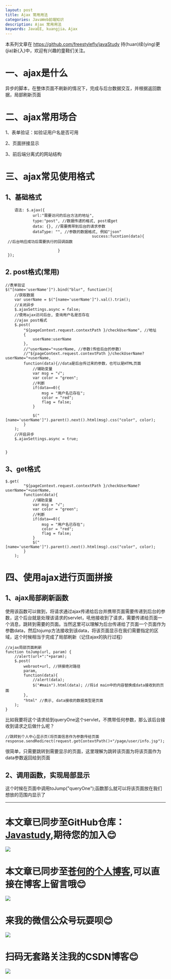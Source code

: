 ```yaml
---
layout: post
title: Ajax 常用用法
categories: JavaWeb前端知识
description: Ajax 常用用法
keywords: JavaEE, kuangjia，Ajax
---
```


本系列文章在 <https://github.com/freestylefly/javaStudy> 持(huan)续(ying)更(jia)新(入)中，欢迎有兴趣的童鞋们关注。

# 一、ajax是什么

异步的脚本，在整体页面不刷新的情况下，完成与后台数据交互，并根据返回数据，局部刷新页面

# 二、ajax常用场合

1、表单验证：如验证用户名是否可用

2、页面拼接显示

3、前后端分离式的网站结构

# 三、ajax常见使用格式

## 1、基础格式

```
	语法: $.ajax({
	 		url:"需要访问的后台方法的地址",
	 		type:"post", //数据传递的格式, post或get
	 		data: {}, //需要携带到后台的请求参数
	 		dataType: "", //参数的数据格式, 例如"json"
	 								  success:fucntion(data){ 
 //后台响应成功后需要执行的回调函数
	 						
	 				   }
 });
```

## 2. post格式(常用)

```
//表单验证
$("[name='userName']").bind("blur", function(){
    //获取数据
	var userName = $("[name='userName']").val().trim();
	//关闭异步
	$.ajaxSettings.async = false;
	//使用ajax访问后台, 查询用户名是否存在
	//ajax post格式
	$.post(
		"${pageContext.request.contextPath }/checkUserName", //地址
		{
			userName:userName
		},
		//"userName="+userName, //参数(传给后台的参数)
		//"${pageContext.request.contextPath }/checkUserName?userName="+userName,
		function(data){//data是后台传过来的参数，也可以是HTML页面
			//辅助变量
			var msg = "√";
			var color = "green";
			//判断
			if(data==0){
				msg = "用户名已存在";
				color = "red";
				flag = false;
			}
			
			$("[name='userName']").parent().next().html(msg).css("color", color);
		}
	);
	//开启异步
	$.ajaxSettings.async = true;
    
    
}
```

## 3、get格式

```
$.get(
		"${pageContext.request.contextPath }/checkUserName?userName="+userName,
		function(data){
			//辅助变量
			var msg = "√";
			var color = "green";
			//判断
			if(data==0){
				msg = "用户名已存在";
				color = "red";
				flag = false;
			}
			$("[name='userName']").parent().next().html(msg).css("color", color);
		}
	);
```

# 四、使用ajax进行页面拼接

## 1、ajax局部刷新函数

使用该函数可以做到，将请求通过ajax传递给后台并携带页面需要传递到后台的参数，这个后台就是处理该请求的servlet，吼他接收到了请求，需要传递给页面一个消息，跳转到需要的页面。当然这里可以理解为后台传递给了页面一个页面作为参数data，然后tojump方法接收到该data，将该页面显示在我们需要指定的区域，这个时候相当于完成了局部刷新（记住ajax的执行过程）

```
//ajax局部页面刷新
function toJump(url, param) {
	//alert(url+":"+param);
	$.post(
		webroot+url, //拼接绝对路径
		param,
		function(data){
			//alert(data);
			$("#main").html(data); //将id main中的内容替换成data接收到的页面
		},
		"html" //表示, data接收的数据类型是页面
	);
}
```

比如我要将这个请求给到queryOne这个servlet，不携带任何参数，那么该后台接收到请求之后做什么呢？

```
//跳转到个人中心显示页(将页面信息作为参数传给页面
response.sendRedirect(request.getContextPath()+"/page/user/info.jsp");
```

很简单，只需要跳转到需要显示的页面，这里理解为跳转该页面为将该页面作为data参数返回给到页面

## 2、调用函数，实现局部显示

这个时候在页面中调用toJump("queryOne");函数那么就可以将该页面放在我们想放的范围内显示了


------
# 本文章已同步至GitHub仓库：<a href="Javasthttps://github.com/freestylefly/javaStudyudy">Javastudy</a>,期待您的加入:blush:
<img src="http://pp8g2fyug.bkt.clouddn.com/github.jpg" width=""/>

# 本文章已同步至<a href="https://freestylefly.github.io/">苍何的个人博客</a>,可以直接在博客上留言哦:blush:
<img src="http://pp8g2fyug.bkt.clouddn.com/myblog..png" width=""/>

# 来我的微信公众号玩耍呗:blush:
<img src="http://pp8g2fyug.bkt.clouddn.com/weixingongzhonghao.jpg" width=""/>

# 扫码无套路关注我的CSDN博客:blush:
<img src="http://pp8g2fyug.bkt.clouddn.com/CSDN.png" width=""/> 